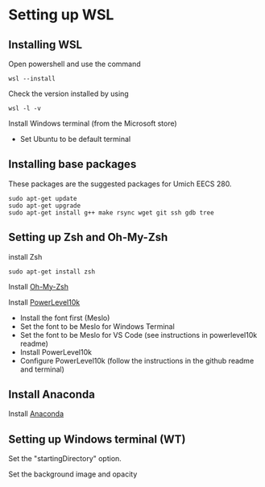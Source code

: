 # Setting up WSL

## Installing WSL
Open powershell and use the command
```
wsl --install
```

Check the version installed by using
```
wsl -l -v
```

Install Windows terminal (from the Microsoft store)
* Set Ubuntu to be default terminal

## Installing base packages

These packages are the suggested packages for Umich EECS 280.
```
sudo apt-get update
sudo apt-get upgrade
sudo apt-get install g++ make rsync wget git ssh gdb tree
```

## Setting up Zsh and Oh-My-Zsh

install Zsh
```
sudo apt-get install zsh
```
Install [Oh-My-Zsh](https://ohmyz.sh/#install)

Install [PowerLevel10k](https://github.com/romkatv/powerlevel10k)
* Install the font first (Meslo)
* Set the font to be Meslo for Windows Terminal
* Set the font to be Meslo for VS Code (see instructions in powerlevel10k readme)
* Install PowerLevel10k
* Configure PowerLevel10k (follow the instructions in the github readme and terminal)

## Install Anaconda
Install [Anaconda](https://www.anaconda.com/products/distribution#linux)


## Setting up Windows terminal (WT)
Set the "startingDirectory" option.

Set the background image and opacity
